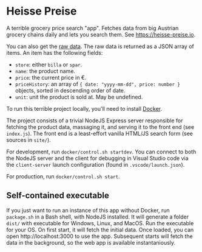 # Heisse Preise
A terrible grocery price search "app". Fetches data from big Austrian grocery chains daily and lets you search them. See https://heisse-preise.io.

You can also get the [raw data](https://heisse-preise.io/api/index). The raw data is returned as a JSON array of items. An item has the following fields:

* `store`: either `billa` or `spar`.
* `name`: the product name.
* `price`: the current price in €.
* `priceHistory`: an array of `{ date: "yyyy-mm-dd", price: number }` objects, sorted in descending order of date.
* `unit`: unit the product is sold at. May be undefined.

To run this terrible project locally, you'll need to install [Docker](https://www.docker.com/).

The project consists of a trivial NodeJS Express server responsible for fetching the product data, massaging it, and serving it to the front end (see `index.js`). The front end is a least-effort vanilla HTML/JS search form (see sources in `site/`).

For development, run `docker/control.sh startdev`. You can connect to both the NodeJS server and the client for debugging in Visual Studio code via the `client-server` launch configuration (found in `.vscode/launch.json`).

For production, run `docker/control.sh start`.

## Self-contained executable
If you just want to run an instance of this app without Docker, run `package.sh` in a Bash shell, with NodeJS installed. It will generate a folder `dist/` with executable for Windows, Linux, and MacOS. Run the executable for your OS. On first start, it will fetch the initial data. Once loaded, you can open http://localhost:3000 to use the app. Subsequent starts will fetch the data in the background, so the web app is available instantaniously.